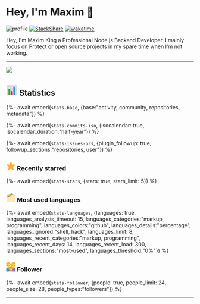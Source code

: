 # Hey, I'm Maxim 👋

![profile](https://img.shields.io/github/followers/maximking1.svg?style=social&label=Follow&maxAge=2592000)
[![StackShare](http://img.shields.io/badge/tech-stack-0690fa.svg?style=flat)](https://stackshare.io/MaximKing19/my-stack)
[![wakatime](https://wakatime.com/badge/user/62a2f1b5-48cb-4909-b788-311536b59a9b.svg)](https://wakatime.com/@62a2f1b5-48cb-4909-b788-311536b59a9b)

Hey, I'm Maxim King a Professional Node.js Backend Developer. I mainly focus on Protect or open source projects in my spare time when I'm not working.

---

<img src="https://cr-ss-service.azurewebsites.net/api/ScreenShot?widget=summary&username=maximking1" />

## <img alt="emoji" src="https://raw.githubusercontent.com/twitter/twemoji/master/assets/svg/1f4ca.svg" height="30em"> Statistics
{%- await embed(`stats-base`, {base:"activity, community, repositories, metadata"}) %}

{%- await embed(`stats-commits-iso`, {isocalendar: true, isocalendar_duration:"half-year"}) %}

{%- await embed(`stats-issues-prs`, {plugin_followup: true, followup_sections:"repositories, user"}) %}

### <img alt="emoji" src="https://raw.githubusercontent.com/twitter/twemoji/master/assets/svg/2b50.svg" height="25em"> Recently starred
{%- await embed(`stats-stars`, {stars: true, stars_limit: 5}) %}

### <img alt="emoji" src="https://raw.githubusercontent.com/twitter/twemoji/master/assets/svg/1f5c2.svg" height="25em"> Most used languages
{%- await embed(`stats-languages`, {languages: true, languages_analysis_timeout: 15, languages_categories:"markup, programming", languages_colors:"github", languages_details:"percentage", languages_ignored:"shell, hack", languages_limit: 8, languages_recent_categories:"markup, programming", languages_recent_days: 14, languages_recent_load: 300, languages_sections:"most-used", languages_threshold:"0%"}) %}

### <img alt="emoji" src="https://raw.githubusercontent.com/twitter/twemoji/master/assets/svg/1f46a.svg" height="25em"> Follower
{%- await embed(`stats-follower`, {people: true, people_limit: 24, people_size: 28, people_types:"followers"}) %}

---
